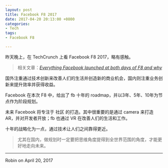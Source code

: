 ```yaml
---
layout: post
title: Facebook F8 2017
date: 2017-04-20 20:13:00 +0800
categories:
- Tech
tags:
- Facebook F8

---
```


昨天晚上，在 TechCrunch 上看 Facebook F8 2017，略有感触。

> 相关文章：[*Everything Facebook launched at both days of F8 and why*](https://techcrunch.com/gallery/facebook-f8-news/)


国外注重通过技术创新来改善人们的生活并创造新的商业机会，国内则注重业务创新来提升效率并获得收益。

Facebook 在本次 F8 中，给出了 fb 十年的 roadmap，并以3年、5年、10年为节点作为阶段规划。

未来 Facebook 将专注于 社区 的打造。其中很重要的是通过 camera 来打造 AR，并对开发者开放；fb 也通过 VR 在改善人们的生活和工作。

十年的战略化为一点，通过技术让人们之间靠得更近。

> 尤其在国内，做规划时一定要把思维角度提得到全世界范围的角度，才能更好地走向未来。


----

Robin on April 20, 2017